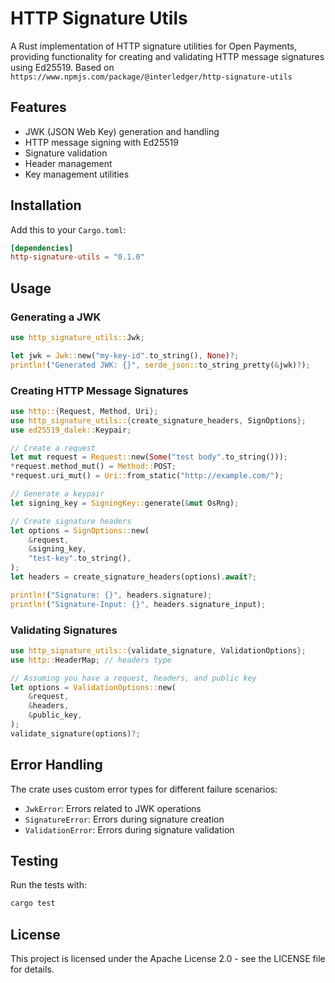 # HTTP Signature Utils

A Rust implementation of HTTP signature utilities for Open Payments, providing functionality for creating and validating HTTP message signatures using Ed25519.
Based on `https://www.npmjs.com/package/@interledger/http-signature-utils`

## Features

- JWK (JSON Web Key) generation and handling
- HTTP message signing with Ed25519
- Signature validation
- Header management
- Key management utilities

## Installation

Add this to your `Cargo.toml`:

```toml
[dependencies]
http-signature-utils = "0.1.0"
```

## Usage

### Generating a JWK

```rust
use http_signature_utils::Jwk;

let jwk = Jwk::new("my-key-id".to_string(), None)?;
println!("Generated JWK: {}", serde_json::to_string_pretty(&jwk)?);
```

### Creating HTTP Message Signatures

```rust
use http::{Request, Method, Uri};
use http_signature_utils::{create_signature_headers, SignOptions};
use ed25519_dalek::Keypair;

// Create a request
let mut request = Request::new(Some("test body".to_string()));
*request.method_mut() = Method::POST;
*request.uri_mut() = Uri::from_static("http://example.com/");

// Generate a keypair
let signing_key = SigningKey::generate(&mut OsRng);

// Create signature headers
let options = SignOptions::new(
    &request,
    &signing_key,
    "test-key".to_string(),
);
let headers = create_signature_headers(options).await?;

println!("Signature: {}", headers.signature);
println!("Signature-Input: {}", headers.signature_input);
```

### Validating Signatures

```rust
use http_signature_utils::{validate_signature, ValidationOptions};
use http::HeaderMap; // headers type

// Assuming you have a request, headers, and public key
let options = ValidationOptions::new(
    &request,
    &headers,
    &public_key,
);
validate_signature(options)?;
```

## Error Handling

The crate uses custom error types for different failure scenarios:

- `JwkError`: Errors related to JWK operations
- `SignatureError`: Errors during signature creation
- `ValidationError`: Errors during signature validation

## Testing

Run the tests with:

```bash
cargo test
```

## License

This project is licensed under the Apache License 2.0 - see the LICENSE file for details. 